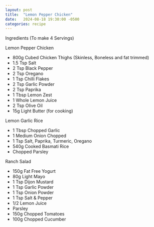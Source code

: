 ```yaml
---
layout: post
title:  "Lemon Pepper Chicken"
date:   2024-08-18 19:30:00 -0500
categories: recipe
---
```


Ingredients (To make 4 Servings)

Lemon Pepper Chicken

- 800g Cubed Chicken Thighs (Skinless, Boneless and fat trimmed)
- 1.5 Tsp Salt
- 2 Tsp Black Pepper
- 2 Tsp Oregano
- 1 Tsp Chilli Flakes 
- 2 Tsp Garlic Powder
- 2 Tsp Paprika
- 1 Tbsp Lemon Zest
- 1 Whole Lemon Juice
- 2 Tsp Olive Oil
- 15g Light Butter (for cooking)

Lemon Garlic Rice

- 1 Tbsp Chopped Garlic
- 1 Medium Onion Chopped
- 1 Tsp Salt, Paprika, Turmeric, Oregano
- 540g Cooked Basmati Rice
- Chopped Parsley

Ranch Salad

- 150g Fat Free Yogurt
- 80g Light Mayo
- 1 Tsp Dijon Mustard
- 1 Tsp Garlic Powder
- 1 Tsp Onion Powder
- 1 Tsp Salt & Pepper
- 1/2 Lemon Juice
- Parsley
- 150g Chopped Tomatoes
- 100g Chopped Cucumber